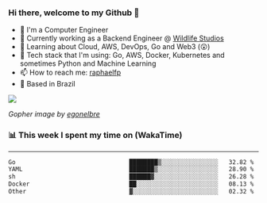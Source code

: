 ### Hi there, welcome to my Github 👋

- 📖 I'm a Computer Engineer
- 🔭 Currently working as a Backend Engineer @ [Wildlife Studios](https://wildlifestudios.com/)
- 🌱 Learning about Cloud, AWS, DevOps, Go and Web3 (😲)
- 🚀 Tech stack that I'm using: Go, AWS, Docker, Kubernetes and sometimes Python and Machine Learning
- 📫 How to reach me: [raphaelfp](https://linkedin.com/in/raphaelfp)
- 🏡 Based in Brazil

![](https://github.com/raphaelfp/gophers/blob/master/.thumb/animation/morning-coffee-3x.gif)

*Gopher image by [egonelbre](https://github.com/egonelbre/)*

### 📊 This week I spent my time on (WakaTime)

---

<!--START_SECTION:waka-->

```txt
Go                                ████████▒░░░░░░░░░░░░░░░░   32.82 %
YAML                              ███████▒░░░░░░░░░░░░░░░░░   28.90 %
sh                                ██████▓░░░░░░░░░░░░░░░░░░   26.28 %
Docker                            ██░░░░░░░░░░░░░░░░░░░░░░░   08.13 %
Other                             ▓░░░░░░░░░░░░░░░░░░░░░░░░   02.32 %
```

<!--END_SECTION:waka-->
